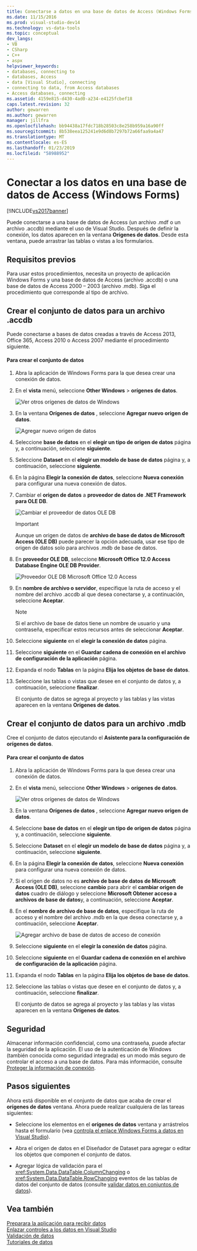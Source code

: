 ```yaml
---
title: Conectarse a datos en una base de datos de Access (Windows Forms) | Documentos de Microsoft
ms.date: 11/15/2016
ms.prod: visual-studio-dev14
ms.technology: vs-data-tools
ms.topic: conceptual
dev_langs:
- VB
- CSharp
- C++
- aspx
helpviewer_keywords:
- databases, connecting to
- databases, Access
- data [Visual Studio], connecting
- connecting to data, from Access databases
- Access databases, connecting
ms.assetid: 4159e815-d430-4ad0-a234-e4125fcbef18
caps.latest.revision: 32
author: gewarren
ms.author: gewarren
manager: jillfra
ms.openlocfilehash: bb94438a17fdc718b28503c8e258b959a16a90ff
ms.sourcegitcommit: 8b538eea125241e9d6d8b7297b72a66faa9a4a47
ms.translationtype: MT
ms.contentlocale: es-ES
ms.lasthandoff: 01/23/2019
ms.locfileid: "58988952"
---
```

# <a name="connect-to-data-in-an-access-database-windows-forms"></a>Conectar a los datos en una base de datos de Access (Windows Forms)
[!INCLUDE[vs2017banner](../includes/vs2017banner.md)]

Puede conectarse a una base de datos de Access (un archivo .mdf o un archivo .accdb) mediante el uso de Visual Studio. Después de definir la conexión, los datos aparecen en la ventana **Orígenes de datos**. Desde esta ventana, puede arrastrar las tablas o vistas a los formularios.  
  
## <a name="prerequisites"></a>Requisitos previos  
 Para usar estos procedimientos, necesita un proyecto de aplicación Windows Forms y una base de datos de Access (archivo .accdb) o una base de datos de Access 2000 – 2003 (archivo .mdb). Siga el procedimiento que corresponde al tipo de archivo.  
  
## <a name="creating-the-dataset-for-an-accdb-file"></a>Crear el conjunto de datos para un archivo .accdb  
 Puede conectarse a bases de datos creadas a través de Access 2013, Office 365, Access 2010 o Access 2007 mediante el procedimiento siguiente.  
  
#### <a name="to-create-the-dataset"></a>Para crear el conjunto de datos  
  
1.  Abra la aplicación de Windows Forms para la que desea crear una conexión de datos.  
  
2.  En el **vista** menú, seleccione **Other Windows** > **orígenes de datos**.  
  
     ![Ver otros orígenes de datos de Windows](../data-tools/media/viewdatasources.png "ViewDataSources")  
  
3.  En la ventana **Orígenes de datos** , seleccione **Agregar nuevo origen de datos**.  
  
     ![Agregar nuevo origen de datos](../data-tools/media/dataaddnewdatasource.png "dataAddNewDataSource")  
  
4.  Seleccione **base de datos** en el **elegir un tipo de origen de datos** página y, a continuación, seleccione **siguiente**.  
  
5.  Seleccione **Dataset** en el **elegir un modelo de base de datos** página y, a continuación, seleccione **siguiente**.  
  
6.  En la página **Elegir la conexión de datos**, seleccione **Nueva conexión** para configurar una nueva conexión de datos.  
  
7.  Cambiar el **origen de datos** a **proveedor de datos de .NET Framework para OLE DB**.  
  
     ![Cambiar el proveedor de datos OLE DB](../data-tools/media/datachangedatasourceoledb.png "dataChangeDataSourceOLEDB")  
  
    > [!IMPORTANT]
    >  Aunque un origen de datos de **archivo de base de datos de Microsoft Access (OLE DB)** puede parecer la opción adecuada, usar ese tipo de origen de datos solo para archivos .mdb de base de datos.  
  
8.  En **proveedor OLE DB**, seleccione **Microsoft Office 12.0 Access Database Engine OLE DB Provider**.  
  
     ![Proveedor OLE DB Microsoft Office 12.0 Access](../data-tools/media/dataoledbprovideroffice12access.png "dataOLEDBProviderOffice12Access")  
  
9. En **nombre de archivo o servidor**, especifique la ruta de acceso y el nombre del archivo .accdb al que desea conectarse y, a continuación, seleccione **Aceptar**.  
  
    > [!NOTE]
    >  Si el archivo de base de datos tiene un nombre de usuario y una contraseña, especificar estos recursos antes de seleccionar **Aceptar**.  
  
10. Seleccione **siguiente** en el **elegir la conexión de datos** página.  
  
11. Seleccione **siguiente** en el **Guardar cadena de conexión en el archivo de configuración de la aplicación** página.  
  
12. Expanda el nodo **Tablas** en la página **Elija los objetos de base de datos**.  
  
13. Seleccione las tablas o vistas que desee en el conjunto de datos y, a continuación, seleccione **finalizar**.  
  
     El conjunto de datos se agrega al proyecto y las tablas y las vistas aparecen en la ventana **Orígenes de datos**.  
  
## <a name="creating-the-dataset-for-an-mdb-file"></a>Crear el conjunto de datos para un archivo .mdb  
 Cree el conjunto de datos ejecutando el **Asistente para la configuración de orígenes de datos**.  
  
#### <a name="to-create-the-dataset"></a>Para crear el conjunto de datos  
  
1.  Abra la aplicación de Windows Forms para la que desea crear una conexión de datos.  
  
2.  En el **vista** menú, seleccione **Other Windows** > **orígenes de datos**.  
  
     ![Ver otros orígenes de datos de Windows](../data-tools/media/viewdatasources.png "ViewDataSources")  
  
3.  En la ventana **Orígenes de datos** , seleccione **Agregar nuevo origen de datos**.  
  
4.  Seleccione **base de datos** en el **elegir un tipo de origen de datos** página y, a continuación, seleccione **siguiente**.  
  
5.  Seleccione **Dataset** en el **elegir un modelo de base de datos** página y, a continuación, seleccione **siguiente**.  
  
6.  En la página **Elegir la conexión de datos**, seleccione **Nueva conexión** para configurar una nueva conexión de datos.  
  
7.  Si el origen de datos no es **archivo de base de datos de Microsoft Access (OLE DB)**, seleccione **cambio** para abrir el **cambiar origen de datos** cuadro de diálogo y seleccione **Microsoft Obtener acceso a archivos de base de datos**y, a continuación, seleccione **Aceptar**.  
  
8.  En el **nombre de archivo de base de datos**, especifique la ruta de acceso y el nombre del archivo .mdb en la que desea conectarse y, a continuación, seleccione **Aceptar**.  
  
     ![Agregar archivo de base de datos de acceso de conexión](../data-tools/media/dataaddconnectionaccessmdb.png "dataAddConnectionAccessMDB")  
  
9. Seleccione **siguiente** en el **elegir la conexión de datos** página.  
  
10. Seleccione **siguiente** en el **Guardar cadena de conexión en el archivo de configuración de la aplicación** página.  
  
11. Expanda el nodo **Tablas** en la página **Elija los objetos de base de datos**.  
  
12. Seleccione las tablas o vistas que desee en el conjunto de datos y, a continuación, seleccione **finalizar**.  
  
     El conjunto de datos se agrega al proyecto y las tablas y las vistas aparecen en la ventana **Orígenes de datos**.  
  
## <a name="security"></a>Seguridad  
 Almacenar información confidencial, como una contraseña, puede afectar la seguridad de la aplicación. El uso de la autenticación de Windows (también conocida como seguridad integrada) es un modo más seguro de controlar el acceso a una base de datos. Para más información, consulte [Proteger la información de conexión](http://msdn.microsoft.com/library/1471f580-bcd4-4046-bdaf-d2541ecda2f4).  
  
## <a name="next-steps"></a>Pasos siguientes  
 Ahora está disponible en el conjunto de datos que acaba de crear el **orígenes de datos** ventana. Ahora puede realizar cualquiera de las tareas siguientes:  
  
-   Seleccione los elementos en el **orígenes de datos** ventana y arrástrelos hasta el formulario (vea [controla el enlace Windows Forms a datos en Visual Studio](../data-tools/bind-windows-forms-controls-to-data-in-visual-studio.md)).  
  
-   Abra el origen de datos en el Diseñador de Dataset para agregar o editar los objetos que componen el conjunto de datos.  
  
-   Agregar lógica de validación para el <xref:System.Data.DataTable.ColumnChanging> o <xref:System.Data.DataTable.RowChanging> eventos de las tablas de datos del conjunto de datos (consulte [validar datos en conjuntos de datos](../data-tools/validate-data-in-datasets.md)).  
  
## <a name="see-also"></a>Vea también

 [Preparara la aplicación para recibir datos](http://msdn.microsoft.com/library/c17bdb7e-c234-4f2f-9582-5e55c27356ad)   
 [Enlazar controles a los datos en Visual Studio](../data-tools/bind-controls-to-data-in-visual-studio.md)   
 [Validación de datos](http://msdn.microsoft.com/library/b3a9ee4e-5d4d-4411-9c56-c811f2b4ee7e)   
 [Tutoriales de datos](http://msdn.microsoft.com/library/15a88fb8-3bee-4962-914d-7a1f8bd40ec4)